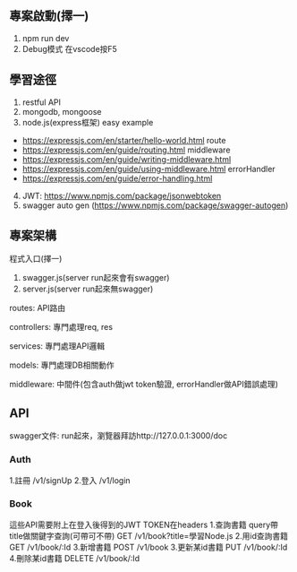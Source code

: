 ## 專案啟動(擇一)
1. npm run dev
2. Debug模式 在vscode按F5


## 學習途徑
1. restful API
2. mongodb, mongoose
3. node.js(express框架)
easy example
- https://expressjs.com/en/starter/hello-world.html
route
- https://expressjs.com/en/guide/routing.html
middleware
- https://expressjs.com/en/guide/writing-middleware.html
- https://expressjs.com/en/guide/using-middleware.html
errorHandler
- https://expressjs.com/en/guide/error-handling.html

4. JWT: https://www.npmjs.com/package/jsonwebtoken
5. swagger auto gen (https://www.npmjs.com/package/swagger-autogen)

## 專案架構
程式入口(擇一) 
1. swagger.js(server run起來會有swagger)
2. server.js(server run起來無swagger)

routes: API路由

controllers: 專門處理req, res

services: 專門處理API邏輯

models: 專門處理DB相關動作

middleware: 中間件(包含auth做jwt token驗證, errorHandler做API錯誤處理)

## API
swagger文件: run起來，瀏覽器拜訪http://127.0.0.1:3000/doc
### Auth
1.註冊 /v1/signUp
2.登入 /v1/login

### Book
這些API需要附上在登入後得到的JWT TOKEN在headers 
1.查詢書籍 query帶title做關鍵字查詢(可帶可不帶) GET /v1/book?title=學習Node.js
2.用id查詢書籍 GET /v1/book/:Id
3.新增書籍 POST /v1/book
3.更新某id書籍 PUT /v1/book/:Id
4.刪除某id書籍 DELETE /v1/book/:Id
